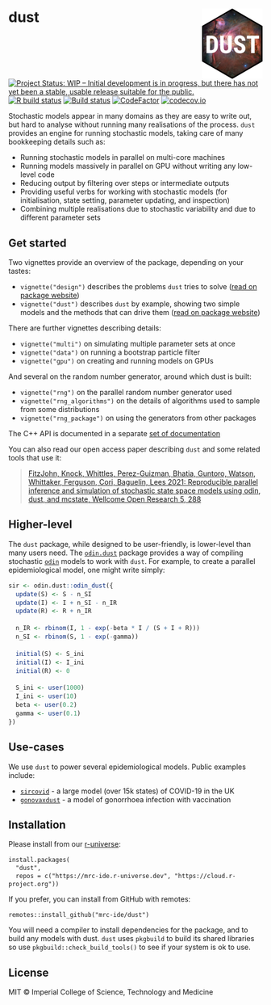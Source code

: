 # dust <img src='man/figures/logo.png' align="right" height="139" />

<!-- badges: start -->
[![Project Status: WIP – Initial development is in progress, but there has not yet been a stable, usable release suitable for the public.](https://www.repostatus.org/badges/latest/wip.svg)](https://www.repostatus.org/#wip)
[![R build status](https://github.com/mrc-ide/dust/workflows/R-CMD-check/badge.svg)](https://github.com/mrc-ide/dust/actions)
[![Build status](https://badge.buildkite.com/bf7030c393da3ab92f65c63de87bb301b9657a8a9ac6dfb981.svg)](https://buildkite.com/mrc-ide/dust)
[![CodeFactor](https://www.codefactor.io/repository/github/mrc-ide/dust/badge)](https://www.codefactor.io/repository/github/mrc-ide/dust)
[![codecov.io](https://codecov.io/github/mrc-ide/dust/coverage.svg?branch=master)](https://codecov.io/github/mrc-ide/dust?branch=master)
<!-- badges: end -->

Stochastic models appear in many domains as they are easy to write out, but hard to analyse without running many realisations of the process. `dust` provides an engine for running stochastic models, taking care of many bookkeeping details such as:

* Running stochastic models in parallel on multi-core machines
* Running models massively in parallel on GPU without writing any low-level code
* Reducing output by filtering over steps or intermediate outputs
* Providing useful verbs for working with stochastic models (for initialisation, state setting, parameter updating, and inspection)
* Combining multiple realisations due to stochastic variability and due to different parameter sets

## Get started

Two vignettes provide an overview of the package, depending on your tastes:

* `vignette("design")` describes the problems `dust` tries to solve ([read on package website](https://mrc-ide.github.io/dust/articles/design.html))
* `vignette("dust")` describes `dust` by example, showing two simple models and the methods that can drive them ([read on package website](https://mrc-ide.github.io/dust/articles/dust.html))

There are further vignettes describing details:

* `vignette("multi")` on simulating multiple parameter sets at once
* `vignette("data")` on running a bootstrap particle filter
* `vignette("gpu")` on creating and running models on GPUs

And several on the random number generator, around which dust is built:

* `vignette("rng")` on the parallel random number generator used
* `vignette("rng_algorithms")` on the details of algorithms used to sample from some distributions
* `vignette("rng_package")` on using the generators from other packages

The C++ API is documented in a separate [set of documentation](cpp)

You can also read our open access paper describing `dust` and some related tools that use it:

> [FitzJohn, Knock, Whittles, Perez-Guizman, Bhatia, Guntoro, Watson, Whittaker, Ferguson, Cori, Baguelin, Lees 2021: Reproducible parallel inference and simulation of stochastic state space models using odin, dust, and mcstate, Wellcome Open Research 5, 288](https://wellcomeopenresearch.org/articles/5-288/v2)

## Higher-level

The `dust` package, while designed to be user-friendly, is lower-level than many users need. The [`odin.dust`](https://mrc-ide.github.io/odin.dust/) package provides a way of compiling stochastic [`odin`](https://mrc-ide.github.io/odin/) models to work with `dust`.  For example, to create a parallel epidemiological model, one might write simply:

```r
sir <- odin.dust::odin_dust({
  update(S) <- S - n_SI
  update(I) <- I + n_SI - n_IR
  update(R) <- R + n_IR

  n_IR <- rbinom(I, 1 - exp(-beta * I / (S + I + R)))
  n_SI <- rbinom(S, 1 - exp(-gamma))

  initial(S) <- S_ini
  initial(I) <- I_ini
  initial(R) <- 0

  S_ini <- user(1000)
  I_ini <- user(10)
  beta <- user(0.2)
  gamma <- user(0.1)
})
```

## Use-cases

We use `dust` to power several epidemiological models. Public examples include:

* [`sircovid`](https://mrc-ide.github.io/sircovid/) - a large model (over 15k states) of COVID-19 in the UK
* [`gonovaxdust`](https://mrc-ide.github.io/gonovaxdust/) - a model of gonorrhoea infection with vaccination

## Installation

Please install from our [r-universe](https://mrc-ide.r-universe.dev/):

```
install.packages(
  "dust",
  repos = c("https://mrc-ide.r-universe.dev", "https://cloud.r-project.org"))
```

If you prefer, you can install from GitHub with remotes:

```
remotes::install_github("mrc-ide/dust")
```

You will need a compiler to install dependencies for the package, and to build any models with dust.  `dust` uses `pkgbuild` to build its shared libraries so use `pkgbuild::check_build_tools()` to see if your system is ok to use.

## License

MIT © Imperial College of Science, Technology and Medicine
